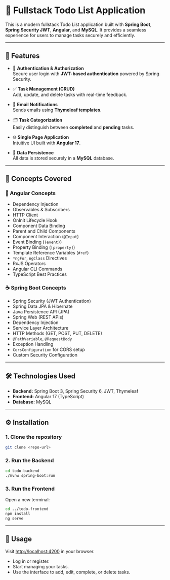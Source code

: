 # 📝 Fullstack Todo List Application

This is a modern fullstack Todo List application built with **Spring Boot**, **Spring Security JWT**, **Angular**, and **MySQL**. It provides a seamless experience for users to manage tasks securely and efficiently.

---

## 🚀 Features

- 🔐 **Authentication & Authorization**  
  Secure user login with **JWT-based authentication** powered by Spring Security.

- ✅ **Task Management (CRUD)**  
  Add, update, and delete tasks with real-time feedback.

- 📧 **Email Notifications**  
  Sends emails using **Thymeleaf templates**.

- 🗂️ **Task Categorization**  
  Easily distinguish between **completed** and **pending** tasks.

- 🌐 **Single Page Application**  
  Intuitive UI built with **Angular 17**.

- 💾 **Data Persistence**  
  All data is stored securely in a **MySQL** database.

---

## 🧠 Concepts Covered

### 🔷 Angular Concepts
- Dependency Injection  
- Observables & Subscribers  
- HTTP Client  
- OnInit Lifecycle Hook  
- Component Data Binding  
- Parent and Child Components  
- Component Interaction (`@Input`)  
- Event Binding (`(event)`)  
- Property Binding (`[property]`)  
- Template Reference Variables (`#ref`)  
- `*ngFor`, `ngClass` Directives  
- RxJS Operators  
- Angular CLI Commands  
- TypeScript Best Practices  

### ☕ Spring Boot Concepts
- Spring Security (JWT Authentication)  
- Spring Data JPA & Hibernate  
- Java Persistence API (JPA)  
- Spring Web (REST APIs)  
- Dependency Injection  
- Service Layer Architecture  
- HTTP Methods (GET, POST, PUT, DELETE)  
- `@PathVariable`, `@RequestBody`  
- Exception Handling  
- `CorsConfiguration` for CORS setup  
- Custom Security Configuration  

---

## 🛠️ Technologies Used

- **Backend:** Spring Boot 3, Spring Security 6, JWT, Thymeleaf  
- **Frontend:** Angular 17 (TypeScript)  
- **Database:** MySQL  

---

## ⚙️ Installation

### 1. Clone the repository
```bash
git clone <repo-url>
```

### 2. Run the Backend
```bash
cd todo-backend
./mvnw spring-boot:run
```

### 3. Run the Frontend
Open a new terminal:
```bash
cd ../todo-frontend
npm install
ng serve
```

---

## 📱 Usage

Visit [http://localhost:4200](http://localhost:4200) in your browser.

- Log in or register.
- Start managing your tasks.
- Use the interface to add, edit, complete, or delete tasks.
